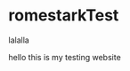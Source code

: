 # romestarkTest
<!DOCTYPE html>
<body>
  <Title> Rome </Title>
  lalalla
  <p>
    hello this is my testing website
  </p>
  </body
</html>
